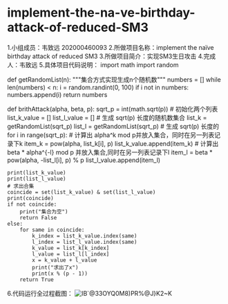 # implement-the-na-ve-birthday-attack-of-reduced-SM3
1.小组成员：韦致远 202000460093
2.所做项目名称：implement the naïve birthday attack of reduced SM3
3.所做项目简介：实现SM3生日攻击
4.完成人：韦致远
5.具体项目代码说明：
import math
import random


def getRandomList(n):
    """集合方式实现生成n个随机数"""
    numbers = []
    while len(numbers) < n:
        i = random.randint(0, 100)
        if i not in numbers:
            numbers.append(i)
    return numbers


def brithAttack(alpha, beta, p):
    sqrt_p = int(math.sqrt(p))
    # 初始化两个列表
    list_k_value = []
    list_l_value = []
    # 生成 sqrt(p) 长度的随机数集合
    list_k = getRandomList(sqrt_p)
    list_l = getRandomList(sqrt_p)
    # 生成 sqrt(p) 长度的
    for i in range(sqrt_p):
        # 计算出 alpha^k mod p并放入集合，同时在另一列表记录下k
        item_k = pow(alpha, list_k[i], p)
        list_k_value.append(item_k)
        # 计算出 beta * alpha^{-l} mod p 并放入集合,同时在另一列表记录下l
        item_l = beta * pow(alpha, -list_l[i], p) % p
        list_l_value.append(item_l)

    print(list_k_value)
    print(list_l_value)
    # 求出合集
    coincide = set(list_k_value) & set(list_l_value)
    print(coincide)
    if not coincide:
        print("集合为空")
        return False
    else:
        for same in coincide:
            k_index = list_k_value.index(same)
            l_index = list_l_value.index(same)
            k_value = list_k[k_index]
            l_value = list_l[l_index]
            x = k_value + l_value
            print("求出了x")
            print(x % (p - 1))
        return True
6.代码运行全过程截图：
![IB`@33OYQ0M8)PR%@J}K2~K](https://user-images.githubusercontent.com/104509245/182012637-b32177ff-123d-41fb-9e99-fa523f42a9e1.png)

